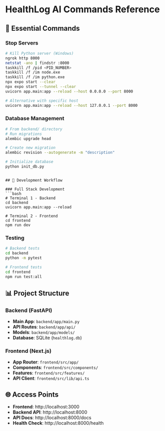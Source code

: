 # HealthLog AI Commands Reference

## 🚀 Essential Commands

### Stop Servers
```bash
# Kill Python server (Windows)
ngrok http 8000
netstat -ano | findstr :8000
taskkill /f /pid <PID_NUMBER>
taskkill /f /im node.exe
taskkill /f /im python.exe
npx expo start --clear
npx expo start --tunnel --clear
uvicorn app.main:app --reload --host 0.0.0.0 --port 8000

# Alternative with specific host
uvicorn app.main:app --reload --host 127.0.0.1 --port 8000
```

### Database Management
```bash
# From backend/ directory
# Run migrations
alembic upgrade head

# Create new migration
alembic revision --autogenerate -m "description"

# Initialize database
python init_db.py
```


```

## 🔧 Development Workflow

### Full Stack Development
```bash
# Terminal 1 - Backend
cd backend
uvicorn app.main:app --reload

# Terminal 2 - Frontend  
cd frontend
npm run dev
```

### Testing
```bash
# Backend tests
cd backend
python -m pytest

# Frontend tests
cd frontend
npm run test:all
```

## 📊 Project Structure

### Backend (FastAPI)
- **Main App**: `backend/app/main.py`
- **API Routes**: `backend/app/api/`
- **Models**: `backend/app/models/`
- **Database**: SQLite (`healthlog.db`)

### Frontend (Next.js)
- **App Router**: `frontend/src/app/`
- **Components**: `frontend/src/components/`
- **Features**: `frontend/src/features/`
- **API Client**: `frontend/src/lib/api.ts`

## 🌐 Access Points

- **Frontend**: http://localhost:3000
- **Backend API**: http://localhost:8000
- **API Docs**: http://localhost:8000/docs
- **Health Check**: http://localhost:8000/health


